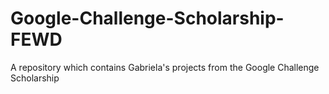 # Google-Challenge-Scholarship-FEWD
A repository which contains Gabriela's projects from the Google Challenge Scholarship

